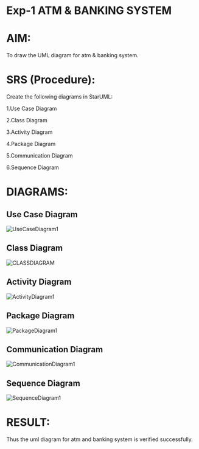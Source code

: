 # Exp-1 ATM & BANKING SYSTEM

# AIM:
To draw the UML diagram for atm & banking system.

# SRS (Procedure):

Create the following diagrams in StarUML:

  1.Use Case Diagram
  
  2.Class Diagram
  
  3.Activity Diagram
  
  4.Package Diagram
  
  5.Communication Diagram
  
  6.Sequence Diagram

# DIAGRAMS:
## Use Case Diagram
![UseCaseDiagram1](https://github.com/user-attachments/assets/3d06630d-5769-4ada-a9c7-6bb7a2930c40)

## Class Diagram

![CLASSDIAGRAM](https://github.com/user-attachments/assets/a1a6e757-4448-4b60-9a94-b3c4a23624d0)

## Activity Diagram

![ActivityDiagram1](https://github.com/user-attachments/assets/899b02bb-7352-477a-b7f2-f7be53fdca86)

## Package Diagram

![PackageDiagram1](https://github.com/user-attachments/assets/0edb376d-3c8f-482d-841d-def8df8cc1d5)

## Communication Diagram

![CommunicationDiagram1](https://github.com/user-attachments/assets/9be80c7c-c6e9-4336-bbcb-223151b3fbe1)

## Sequence Diagram

![SequenceDiagram1](https://github.com/user-attachments/assets/f917bd0e-c0d3-4c48-ad7e-a2f34598ca00)


# RESULT:

Thus the uml diagram for atm and banking system is verified successfully.
